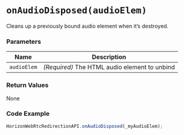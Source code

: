 # `onAudioDisposed(audioElem)`

Cleans up a previously bound audio element when it’s destroyed.

### Parameters

| Name       | Description |
|------------|-------------|
| `audioElem` | *(Required)* The HTML audio element to unbind |

### Return Values
None

### Code Example
```js
HorizonWebRtcRedirectionAPI.onAudioDisposed(_myAudioElem);
```


